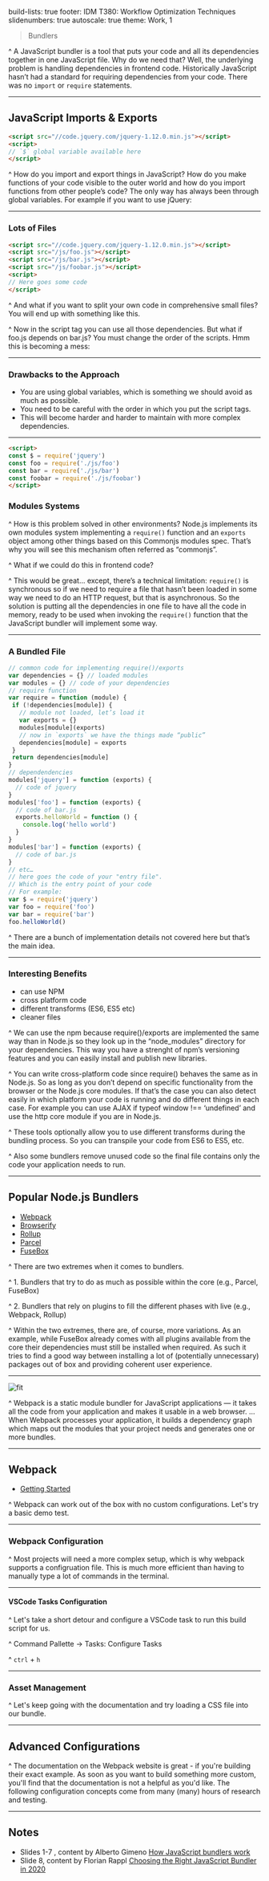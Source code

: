 build-lists: true
footer: IDM T380: Workflow Optimization Techniques
slidenumbers: true
autoscale: true
theme: Work, 1

> Bundlers

^ A JavaScript bundler is a tool that puts your code and all its dependencies together in one JavaScript file. Why do we need that? Well, the underlying problem is handling dependencies in frontend code. Historically JavaScript hasn’t had a standard for requiring dependencies from your code. There was no `import` or `require` statements.

---

## JavaScript Imports & Exports

```html
<script src="//code.jquery.com/jquery-1.12.0.min.js"></script>
<script>
// `$` global variable available here
</script>
```

^ How do you import and export things in JavaScript? How do you make functions of your code visible to the outer world and how do you import functions from other people’s code? The only way has always been through global variables. For example if you want to use jQuery:

---

### Lots of Files

```html
<script src="//code.jquery.com/jquery-1.12.0.min.js"></script>
<script src="/js/foo.js"></script>
<script src="/js/bar.js"></script>
<script src="/js/foobar.js"></script>
<script>
// Here goes some code
</script>
```

^ And what if you want to split your own code in comprehensive small files? You will end up with something like this.

^ Now in the script tag you can use all those dependencies. But what if foo.js depends on bar.js? You must change the order of the scripts. Hmm this is becoming a mess:

---

### Drawbacks to the Approach

- You are using global variables, which is something we should avoid as much as possible.
- You need to be careful with the order in which you put the script tags.
- This will become harder and harder to maintain with more complex dependencies.

---

```html
<script>
const $ = require('jquery')
const foo = require('./js/foo')
const bar = require('./js/bar')
const foobar = require('./js/foobar')
</script>
```

### Modules Systems

^ How is this problem solved in other environments? Node.js implements its own modules system implementing a `require()` function and an `exports` object among other things based on this Commonjs modules spec. That’s why you will see this mechanism often referred as “commonjs”.

^ What if we could do this in frontend code?

^ This would be great... except, there’s a technical limitation: `require()` is synchronous so if we need to require a file that hasn’t been loaded in some way we need to do an HTTP request, but that is asynchronous. So the solution is putting all the dependencies in one file to have all the code in memory, ready to be used when invoking the `require()` function that the JavaScript bundler will implement some way.

---

### A Bundled File

```javascript
// common code for implementing require()/exports
var dependencies = {} // loaded modules
var modules = {} // code of your dependencies
// require function
var require = function (module) {
 if (!dependencies[module]) {
   // module not loaded, let’s load it
   var exports = {}
   modules[module](exports)
   // now in `exports` we have the things made “public”
   dependencies[module] = exports
 }
 return dependencies[module]
}
// dependendencies
modules['jquery'] = function (exports) {
  // code of jquery
}
modules['foo'] = function (exports) {
  // code of bar.js
  exports.helloWorld = function () {
    console.log('hello world')
  }
}
modules['bar'] = function (exports) {
  // code of bar.js
}
// etc…
// here goes the code of your "entry file".
// Which is the entry point of your code
// For example:
var $ = require('jquery')
var foo = require('foo')
var bar = require('bar')
foo.helloWorld()
```

^ There are a bunch of implementation details not covered here but that’s the main idea.

---

### Interesting Benefits

- can use NPM
- cross platform code
- different transforms (ES6, ES5 etc)
- cleaner files

^ We can use the npm because require()/exports are implemented the same way than in Node.js so they look up in the “node_modules” directory for your dependencies. This way you have a strenght of npm’s versioning features and you can easily install and publish new libraries.

^ You can write cross-platform code since require() behaves the same as in Node.js. So as long as you don’t depend on specific functionality from the browser or the Node.js core modules. If that’s the case you can also detect easily in which platform your code is running and do different things in each case. For example you can use AJAX if typeof window !== ‘undefined’ and use the http core module if you are in Node.js.

^ These tools optionally allow you to use different transforms during the bundling process. So you can transpile your code from ES6 to ES5, etc.

^ Also some bundlers remove unused code so the final file contains only the code your application needs to run.

---

## Popular Node.js Bundlers

- [Webpack](https://webpack.js.org)
- [Browserify](http://browserify.org)
- [Rollup](https://rollupjs.org/guide/en/)
- [Parcel](https://parceljs.org)
- [FuseBox](https://fuse-box.org)

^ There are two extremes when it comes to bundlers.

^ 1. Bundlers that try to do as much as possible within the core (e.g., Parcel, FuseBox)

^ 2. Bundlers that rely on plugins to fill the different phases with live (e.g., Webpack, Rollup)

^ Within the two extremes, there are, of course, more variations. As an example, while FuseBox already comes with all plugins available from the core their dependencies must still be installed when required. As such it tries to find a good way between installing a lot of (potentially unnecessary) packages out of box and providing coherent user experience.

---

![fit](images/06-bundlers/webpack-splash.png)

^ Webpack is a static module bundler for JavaScript applications — it takes all the code from your application and makes it usable in a web browser. ... When Webpack processes your application, it builds a dependency graph which maps out the modules that your project needs and generates one or more bundles.

---

## Webpack

- [Getting Started](https://webpack.js.org/guides/getting-started/)

^ Webpack can work out of the box with no custom configurations. Let's try a basic demo test.

---

### Webpack Configuration

^ Most projects will need a more complex setup, which is why webpack supports a configruation file. This is much more efficient than having to manually type a lot of commands in the terminal.

---

#### VSCode Tasks Configuration

^ Let's take a short detour and configure a VSCode task to run this build script for us.

^ Command Pallette -> Tasks: Configure Tasks

^ `ctrl` + `h`

---

### Asset Management

^ Let's keep going with the documentation and try loading a CSS file into our bundle.

---

## Advanced Configurations

^ The documentation on the Webpack website is great - if you're building their exact example. As soon as you want to build something more custom, you'll find that the documentation is not a helpful as you'd like. The following configuration concepts come from many (many) hours of research and testing.

---

## Notes

- Slides 1-7 , content by Alberto Gimeno [How JavaScript bundlers work](https://tinyurl.com/yxoy8hjx)
- Slide 8, content by Florian Rappl [Choosing the Right JavaScript Bundler in 2020](https://tinyurl.com/y8uqrebc)
